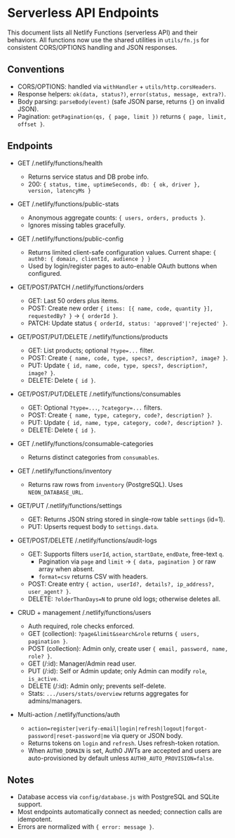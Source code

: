 # Serverless API Endpoints

This document lists all Netlify Functions (serverless API) and their behaviors. All functions now use the shared utilities in `utils/fn.js` for consistent CORS/OPTIONS handling and JSON responses.

## Conventions
- CORS/OPTIONS: handled via `withHandler` + `utils/http.corsHeaders`.
- Response helpers: `ok(data, status?)`, `error(status, message, extra?)`.
- Body parsing: `parseBody(event)` (safe JSON parse, returns `{}` on invalid JSON).
- Pagination: `getPagination(qs, { page, limit })` returns `{ page, limit, offset }`.

## Endpoints

- GET /.netlify/functions/health
  - Returns service status and DB probe info.
  - 200: `{ status, time, uptimeSeconds, db: { ok, driver }, version, latencyMs }`

- GET /.netlify/functions/public-stats
  - Anonymous aggregate counts: `{ users, orders, products }`.
  - Ignores missing tables gracefully.

- GET /.netlify/functions/public-config
  - Returns limited client-safe configuration values. Current shape:
    `{ auth0: { domain, clientId, audience } }`
  - Used by login/register pages to auto-enable OAuth buttons when configured.

- GET/POST/PATCH /.netlify/functions/orders
  - GET: Last 50 orders plus items.
  - POST: Create new order `{ items: [{ name, code, quantity }], requestedBy? }` → `{ orderId }`.
  - PATCH: Update status `{ orderId, status: 'approved'|'rejected' }`.

- GET/POST/PUT/DELETE /.netlify/functions/products
  - GET: List products; optional `?type=...` filter.
  - POST: Create `{ name, code, type, specs?, description?, image? }`.
  - PUT: Update `{ id, name, code, type, specs?, description?, image? }`.
  - DELETE: Delete `{ id }`.

- GET/POST/PUT/DELETE /.netlify/functions/consumables
  - GET: Optional `?type=...`, `?category=...` filters.
  - POST: Create `{ name, type, category, code?, description? }`.
  - PUT: Update `{ id, name, type, category, code?, description? }`.
  - DELETE: Delete `{ id }`.

- GET /.netlify/functions/consumable-categories
  - Returns distinct categories from `consumables`.

- GET /.netlify/functions/inventory
  - Returns raw rows from `inventory` (PostgreSQL). Uses `NEON_DATABASE_URL`.

- GET/PUT /.netlify/functions/settings
  - GET: Returns JSON string stored in single-row table `settings` (id=1).
  - PUT: Upserts request body to `settings.data`.

- GET/POST/DELETE /.netlify/functions/audit-logs
  - GET: Supports filters `userId`, `action`, `startDate`, `endDate`, free-text `q`.
    - Pagination via `page` and `limit` → `{ data, pagination }` or raw array when absent.
    - `format=csv` returns CSV with headers.
  - POST: Create entry `{ action, userId?, details?, ip_address?, user_agent? }`.
  - DELETE: `?olderThanDays=N` to prune old logs; otherwise deletes all.

- CRUD + management /.netlify/functions/users
  - Auth required, role checks enforced.
  - GET (collection): `?page&limit&search&role` returns `{ users, pagination }`.
  - POST (collection): Admin only, create user `{ email, password, name, role? }`.
  - GET (/:id): Manager/Admin read user.
  - PUT (/:id): Self or Admin update; only Admin can modify `role`, `is_active`.
  - DELETE (/:id): Admin only; prevents self-delete.
  - Stats: `.../users/stats/overview` returns aggregates for admins/managers.

- Multi-action /.netlify/functions/auth
  - `action=register|verify-email|login|refresh|logout|forgot-password|reset-password|me` via query or JSON body.
  - Returns tokens on `login` and `refresh`. Uses refresh-token rotation.
  - When `AUTH0_DOMAIN` is set, Auth0 JWTs are accepted and users are auto-provisioned by default unless `AUTH0_AUTO_PROVISION=false`.

## Notes
- Database access via `config/database.js` with PostgreSQL and SQLite support.
- Most endpoints automatically connect as needed; connection calls are idempotent.
 - Errors are normalized with `{ error: message }`.
